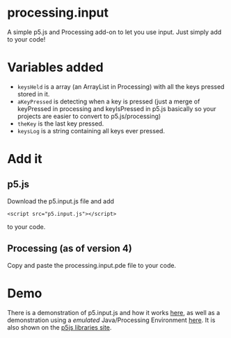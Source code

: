 # processing.input
A simple p5.js and Processing add-on to let you use input. Just simply add to your code!

# Variables added

- ```keysHeld``` is a array (an ArrayList in Processing) with all the keys pressed stored in it.
- ```aKeyPressed``` is detecting when a key is pressed (just a merge of keyPressed in processing and keyIsPressed in p5.js basically so your projects are easier to convert to p5.js/processing)
- ```theKey``` is the last key pressed.
- ```keysLog``` is a string containing all keys ever pressed.

# Add it

## p5.js

Download the p5.input.js file and add

```
<script src="p5.input.js"></script>
```

to your code.

## Processing (as of version 4)

Copy and paste the processing.input.pde file to your code.

# Demo

There is a demonstration of p5.input.js and how it works [here](https://openprocessing.org/sketch/1383233), as well as a demonstration using a *emulated* Java/Processing Environment [here](https://openprocessing.org/sketch/2088176).
It is also shown on the [p5js libraries site](https://p5js.org/libraries/).

